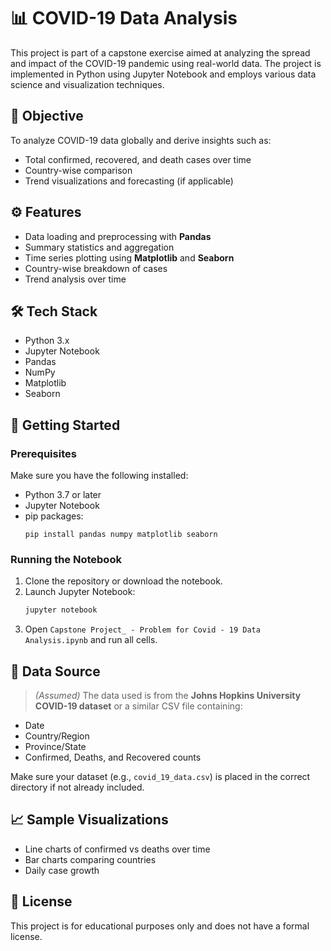 # 📊 COVID-19 Data Analysis

This project is part of a capstone exercise aimed at analyzing the spread and impact of the COVID-19 pandemic using real-world data. The project is implemented in Python using Jupyter Notebook and employs various data science and visualization techniques.

## 🧪 Objective

To analyze COVID-19 data globally and derive insights such as:
- Total confirmed, recovered, and death cases over time
- Country-wise comparison
- Trend visualizations and forecasting (if applicable)

## ⚙️ Features

- Data loading and preprocessing with **Pandas**
- Summary statistics and aggregation
- Time series plotting using **Matplotlib** and **Seaborn**
- Country-wise breakdown of cases
- Trend analysis over time

## 🛠️ Tech Stack

- Python 3.x
- Jupyter Notebook
- Pandas
- NumPy
- Matplotlib
- Seaborn

## 📌 Getting Started

### Prerequisites

Make sure you have the following installed:
- Python 3.7 or later
- Jupyter Notebook
- pip packages:
  ```
  pip install pandas numpy matplotlib seaborn
  ```

### Running the Notebook

1. Clone the repository or download the notebook.
2. Launch Jupyter Notebook:
   ```bash
   jupyter notebook
   ```
3. Open `Capstone Project_ - Problem for Covid - 19 Data Analysis.ipynb` and run all cells.

## 📂 Data Source

> *(Assumed)* The data used is from the **Johns Hopkins University COVID-19 dataset** or a similar CSV file containing:
- Date
- Country/Region
- Province/State
- Confirmed, Deaths, and Recovered counts

Make sure your dataset (e.g., `covid_19_data.csv`) is placed in the correct directory if not already included.

## 📈 Sample Visualizations

- Line charts of confirmed vs deaths over time
- Bar charts comparing countries
- Daily case growth

## 🧾 License

This project is for educational purposes only and does not have a formal license.
